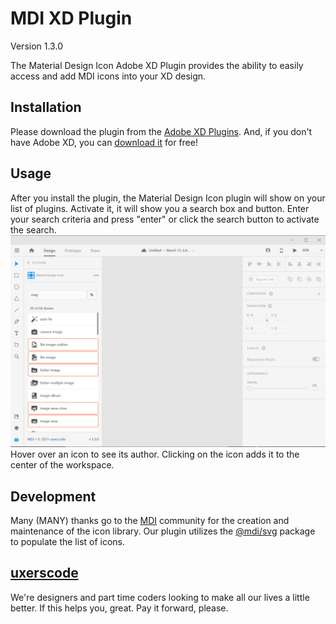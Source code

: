 # MDI XD Plugin
Version 1.3.0

The Material Design Icon Adobe XD Plugin provides the ability to easily access and add MDI icons into your XD design.

## Installation

Please download the plugin from the  [Adobe XD Plugins](https://www.adobe.com/xd/go/mdi). And, if you don't have Adobe XD, you can [download it](https://www.adobe.com/products/xd.html) for free!

## Usage

After you install the plugin, the Material Design Icon plugin will show on your list of plugins. Activate it, it will show you a search box and button. Enter your search criteria and press "enter" or click the search button to activate the search.  
![](./documentation/screencapture.png)  
Hover over an icon to see its author.
Clicking on the icon adds it to the center of the workspace.

## Development

Many (MANY) thanks go to the [MDI](https://materialdesignicons.com) community for the creation and maintenance of the icon library.
Our plugin utilizes the [@mdi/svg](https://www.npmjs.com/package/@mdi/svg) package to populate the list of icons.

## [uxerscode](https://www.uxerscode.com)
We're designers and part time coders looking to make all our lives a little better. If this helps you, great. Pay it forward, please.

